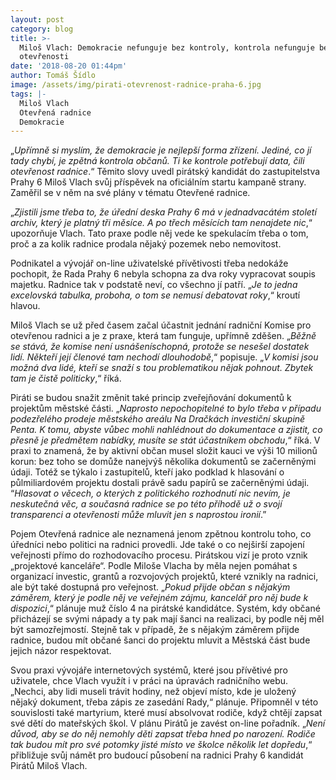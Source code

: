 ```yaml
---
layout: post
category: blog
title: >-
  Miloš Vlach: Demokracie nefunguje bez kontroly, kontrola nefunguje bez
  otevřenosti
date: '2018-08-20 01:44pm'
author: Tomáš Šídlo
image: /assets/img/pirati-otevrenost-radnice-praha-6.jpg
tags: |-
  Miloš Vlach
  Otevřená radnice
  Demokracie
---
```

„_Upřímně si myslím, že demokracie je nejlepší forma zřízení. Jediné, co jí tady chybí, je zpětná kontrola občanů. Ti ke kontrole potřebují data, čili otevřenost radnice_.“ Těmito slovy uvedl pirátský kandidát do zastupitelstva Prahy 6 Miloš Vlach svůj příspěvek na oficiálním startu kampaně strany. Zaměřil se v něm na své plány v tématu Otevřené radnice.  

„_Zjistili jsme třeba to, že úřední deska Prahy 6 má v jednadvacátém století archiv, který je platný tři měsíce. A po třech měsících tam nenajdete nic_,“ upozorňuje Vlach.  Tato praxe podle něj vede ke spekulacím třeba o tom, proč a za kolik radnice prodala nějaký pozemek nebo nemovitost.

Podnikatel a vývojář on-line uživatelské přívětivosti třeba nedokáže pochopit, že Rada Prahy 6 nebyla schopna za dva roky vypracovat soupis majetku. Radnice tak v podstatě neví, co všechno jí patří. „_Je to jedna excelovská tabulka, proboha, o tom se nemusí debatovat roky_,“ kroutí hlavou.  

Miloš Vlach se už před časem začal účastnit jednání radniční Komise pro otevřenou radnici a je z praxe, která tam funguje, upřímně zděšen. „_Běžně se stává, že komise není usnášeníschopná, protože se nesešel dostatek lidí. Někteří její členové tam nechodí dlouhodobě_,“ popisuje. „_V komisi jsou možná dva lidé, kteří se snaží s tou problematikou nějak pohnout. Zbytek tam je čistě politicky_,“ říká.

Piráti se budou snažit změnit také princip zveřejňování dokumentů k projektům městské části. „_Naprosto nepochopitelné to bylo třeba v případu podezřelého prodeje městského areálu Na Dračkách investiční skupině Penta. K tomu, abyste vůbec mohli nahlédnout do dokumentace a zjistit, co přesně je předmětem nabídky, musíte se stát účastníkem obchodu_,“ říká. V praxi to znamená, že by aktivní občan musel složit kauci ve výši 10 milionů korun: bez toho se domůže nanejvýš několika dokumentů se začerněnými údaji. Totéž se týkalo i zastupitelů, kteří jako podklad k hlasování o půlmiliardovém projektu dostali právě sadu papírů se začerněnými údaji. “_Hlasovat o věcech, o kterých z politického rozhodnutí nic nevím, je neskutečná věc, a současná radnice se po této příhodě už o svojí transparenci a otevřenosti může mluvit jen s naprostou ironií_.”

Pojem Otevřená radnice ale neznamená jenom zpětnou kontrolu toho, co úředníci nebo politici na radnici provedli. Jde také o co nejširší zapojení veřejnosti přímo do rozhodovacího procesu. Pirátskou vizí je proto vznik „projektové kanceláře“. Podle Miloše Vlacha by měla nejen pomáhat s organizací investic, grantů a rozvojových projektů, které vznikly na radnici, ale být také dostupná pro veřejnost. „_Pokud přijde občan s nějakým záměrem, který je podle něj ve veřejném zájmu, kancelář pro něj bude k dispozici_,“ plánuje muž číslo 4 na pirátské kandidátce. Systém, kdy občané přicházejí se svými nápady a ty pak mají šanci na realizaci, by podle něj měl být samozřejmostí. Stejně tak v případě, že s nějakým záměrem přijde radnice, budou mít občané šanci do projektu mluvit a Městská část bude jejich názor respektovat.   

Svou praxi vývojáře internetových systémů, které jsou přívětivé pro uživatele, chce Vlach využít i v práci na úpravách radničního webu. „Nechci, aby lidi museli trávit hodiny, než objeví místo, kde je uložený nějaký dokument, třeba zápis ze zasedání Rady,“ plánuje. Připomněl v této souvislosti také martyrium, které musí absolvovat rodiče, když chtějí zapsat své dětí do mateřských škol. V plánu Pirátů je zavést on-line pořadník. „_Není důvod, aby se do něj nemohly děti zapsat třeba hned po narození. Rodiče tak budou mít pro své potomky jisté místo ve školce několik let dopředu_,“ přibližuje svůj námět pro budoucí působení na radnici Prahy 6 kandidát Pirátů Miloš Vlach.
